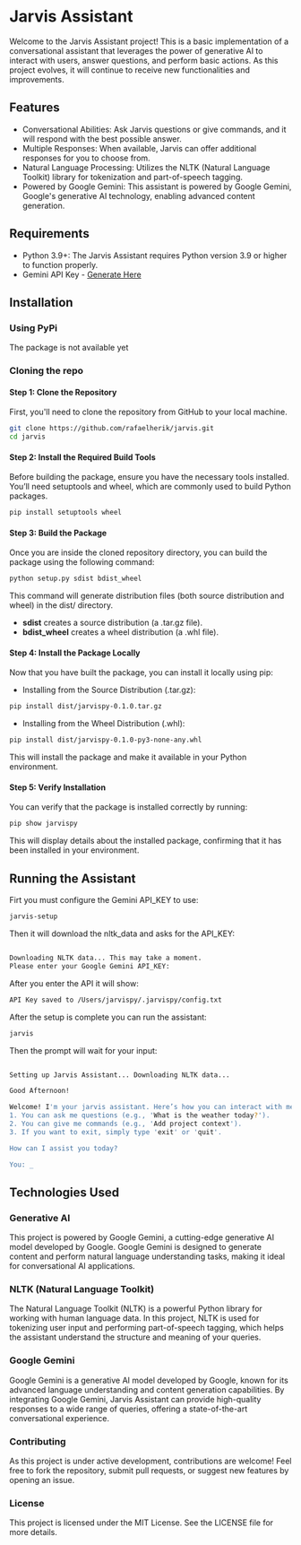 # Jarvis Assistant

Welcome to the Jarvis Assistant project! This is a basic implementation of a conversational assistant that leverages the power of generative AI to interact with users, answer questions, and perform basic actions. As this project evolves, it will continue to receive new functionalities and improvements.

## Features
- Conversational Abilities: Ask Jarvis questions or give commands, and it will respond with the best possible answer.
- Multiple Responses: When available, Jarvis can offer additional responses for you to choose from.
- Natural Language Processing: Utilizes the NLTK (Natural Language Toolkit) library for tokenization and part-of-speech tagging.
- Powered by Google Gemini: This assistant is powered by Google Gemini, Google's generative AI technology, enabling advanced content generation.

## Requirements
 - Python 3.9+: The Jarvis Assistant requires Python version 3.9 or higher to function properly.
 - Gemini API Key - [Generate Here](https://ai.google.dev/gemini-api)

## Installation 

### Using PyPi
The package is not available yet

### Cloning the repo

#### Step 1: Clone the Repository
First, you'll need to clone the repository from GitHub to your local machine.

```bash copy
git clone https://github.com/rafaelherik/jarvis.git
cd jarvis
```

#### Step 2: Install the Required Build Tools
Before building the package, ensure you have the necessary tools installed. You’ll need setuptools and wheel, which are commonly used to build Python packages.

```bash copy
pip install setuptools wheel
```

#### Step 3: Build the Package
Once you are inside the cloned repository directory, you can build the package using the following command:

```bash copy
python setup.py sdist bdist_wheel
```

This command will generate distribution files (both source distribution and wheel) in the dist/ directory.

* **sdist** creates a source distribution (a .tar.gz file).
* **bdist_wheel** creates a wheel distribution (a .whl file).


#### Step 4: Install the Package Locally
Now that you have built the package, you can install it locally using pip:

- Installing from the Source Distribution (.tar.gz):

```bash copy
pip install dist/jarvispy-0.1.0.tar.gz
```

- Installing from the Wheel Distribution (.whl):

```bash copy
pip install dist/jarvispy-0.1.0-py3-none-any.whl
```

This will install the package and make it available in your Python environment.

#### Step 5: Verify Installation
You can verify that the package is installed correctly by running:

```bash copy
pip show jarvispy
```

This will display details about the installed package, confirming that it has been installed in your environment.


## Running the Assistant

Firt you must configure the Gemini API_KEY to use:

```bash copy
jarvis-setup
```

Then it will download the nltk_data and asks for the API_KEY:

```bash copy

Downloading NLTK data... This may take a moment.
Please enter your Google Gemini API_KEY:

```

After you enter the API it will show:

```bash copy
API Key saved to /Users/jarvispy/.jarvispy/config.txt
```

After the setup is complete you can run the assistant:

```bash copy
jarvis
```

Then the prompt will wait for your input:

```bash copy

Setting up Jarvis Assistant... Downloading NLTK data...

Good Afternoon!

Welcome! I'm your jarvis assistant. Here’s how you can interact with me:
1. You can ask me questions (e.g., 'What is the weather today?').
2. You can give me commands (e.g., 'Add project context').
3. If you want to exit, simply type 'exit' or 'quit'.

How can I assist you today?

You: _

```


## Technologies Used

### Generative AI
This project is powered by Google Gemini, a cutting-edge generative AI model developed by Google. Google Gemini is designed to generate content and perform natural language understanding tasks, making it ideal for conversational AI applications.

### NLTK (Natural Language Toolkit)
The Natural Language Toolkit (NLTK) is a powerful Python library for working with human language data. In this project, NLTK is used for tokenizing user input and performing part-of-speech tagging, which helps the assistant understand the structure and meaning of your queries.

### Google Gemini
Google Gemini is a generative AI model developed by Google, known for its advanced language understanding and content generation capabilities. By integrating Google Gemini, Jarvis Assistant can provide high-quality responses to a wide range of queries, offering a state-of-the-art conversational experience.


### Contributing
As this project is under active development, contributions are welcome! Feel free to fork the repository, submit pull requests, or suggest new features by opening an issue.

### License
This project is licensed under the MIT License. See the LICENSE file for more details.